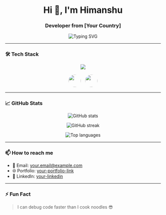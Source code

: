 <h1 align="center">Hi 👋, I'm Himanshu</h1>
<h3 align="center">Developer from [Your Country]</h3>

<p align="center">
  <img src="https://readme-typing-svg.herokuapp.com?font=Fira+Code&size=24&pause=1000&color=36BCF7&center=true&vCenter=true&width=435&lines=Web+Developer;MERN+Stack+Dev;Open+Source+Enthusiast" alt="Typing SVG" />
</p>

---

### 🛠️ Tech Stack

<p align="center">
  <!-- Skillicons icons -->
  <img src="https://skillicons.dev/icons?i=html,css,js,react,redux,tailwind,nextjs,nodejs,express,c,cpp,python" /><br><br>

  <!-- MongoDB logo (rounded) -->
  <img src="https://cdn.jsdelivr.net/gh/devicons/devicon/icons/mongodb/mongodb-original.svg" height="40" style="border-radius: 50%; margin-right: 10px;" />

  <!-- JWT logo (rounded) -->
  <img src="https://cdn.auth0.com/blog/logos/jwt-logo.png" height="40" style="border-radius: 50%;" />
</p>



---

### 📈 GitHub Stats

<p align="center">
  <img src="https://github-readme-stats.vercel.app/api?username=himanshugaura&show_icons=true&theme=monokai" alt="GitHub stats" />
</p>

<p align="center">
  <img src="https://github-readme-streak-stats.herokuapp.com/?user=himanshugaura&theme=monokai" alt="GitHub streak" />
</p>

<p align="center">
  <img src="https://github-readme-stats.vercel.app/api/top-langs/?username=himanshugaura&layout=compact&theme=monokai" alt="Top languages" />
</p>

---

### 📫 How to reach me
- 📧 Email: your.email@example.com
- 🌐 Portfolio: [your-portfolio-link](https://yourportfolio.com)
- 💼 LinkedIn: [your-linkedin](https://linkedin.com/in/yourname)

---

### ⚡ Fun Fact
> I can debug code faster than I cook noodles 😎
